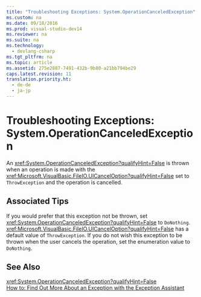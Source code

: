 ```yaml
---
title: "Troubleshooting Exceptions: System.OperationCanceledException"
ms.custom: na
ms.date: 09/18/2016
ms.prod: visual-studio-dev14
ms.reviewer: na
ms.suite: na
ms.technology: 
  - devlang-csharp
ms.tgt_pltfrm: na
ms.topic: article
ms.assetid: 275e2887-7491-432b-9b80-a21bb794be29
caps.latest.revision: 11
translation.priority.ht: 
  - de-de
  - ja-jp
---
```

# Troubleshooting Exceptions: System.OperationCanceledException
An <xref:System.OperationCanceledException?qualifyHint=False> is thrown when an operation is made with the <xref:Microsoft.VisualBasic.FileIO.UICancelOption?qualifyHint=False> set to `ThrowException` and the operation is cancelled.  
  
## Associated Tips  
 If you would prefer that this exception not be thrown, set <xref:System.OperationCanceledException?qualifyHint=False> to `DoNothing`.  
 <xref:Microsoft.VisualBasic.FileIO.UICancelOption?qualifyHint=False> has a default value of `ThrowException`. If you do not wish this exception to be thrown when the user cancels the operation, set the enumeration value to `DoNothing`.  
  
## See Also  
 <xref:System.OperationCanceledException?qualifyHint=False>   
 [How to: Find Out More About an Exception with the Exception Assistant](../Topic/How%20to:%20Use%20the%20Exception%20Assistant.md)